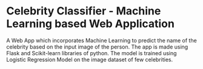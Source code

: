 
# Celebrity Classifier - Machine Learning based Web Application 
A Web App which incorporates Machine Learning to predict the name of the celebrity based on the input image of the person. The app is made using Flask and Scikit-learn libraries of python. The model is trained using Logistic Regression Model on the image dataset of few celebrities.
